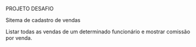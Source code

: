 PROJETO DESAFIO

Sitema de cadastro de vendas

Listar todas as vendas de um determinado funcionário e mostrar comissão por venda.